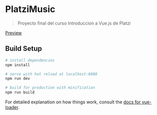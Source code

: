 # PlatziMusic

> Proyecto final del curso Introduccion a Vue.js de Platzi

[Preview](https://curso-vuejs.netlify.com/)

## Build Setup

``` bash
# install dependencies
npm install

# serve with hot reload at localhost:8080
npm run dev

# build for production with minification
npm run build
```

For detailed explanation on how things work, consult the [docs for vue-loader](http://vuejs.github.io/vue-loader).
